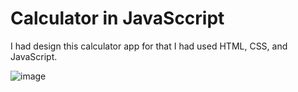 # Calculator in JavaSccript
I had design this calculator app for that I had used HTML, CSS, and JavaScript.

![image](https://user-images.githubusercontent.com/85186274/231800938-4ffd0b3d-3795-4d12-94b7-6c77acb1545a.png)

